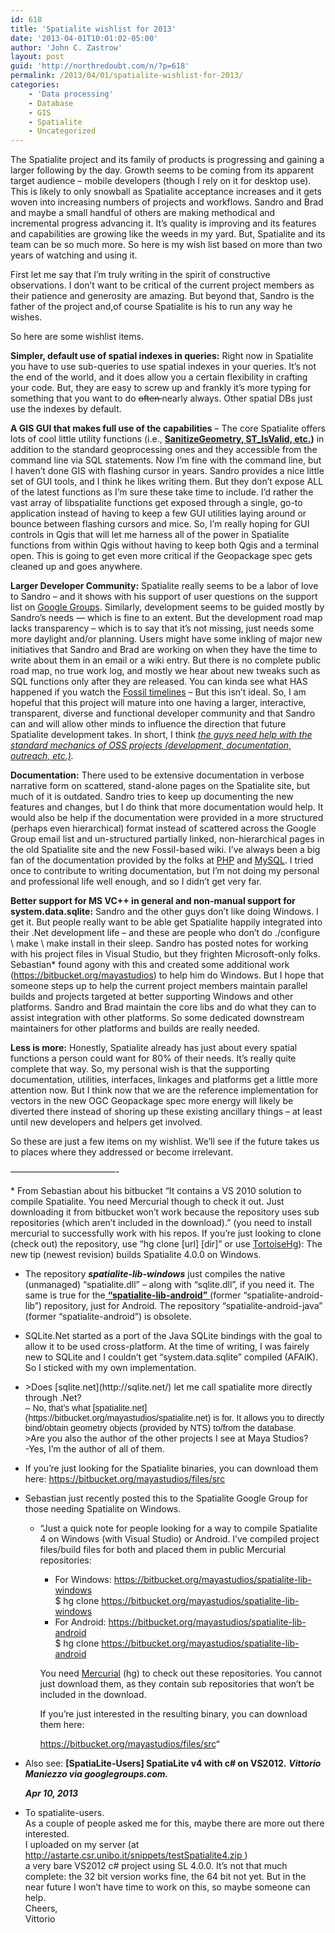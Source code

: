 ```yaml
---
id: 618
title: 'Spatialite wishlist for 2013'
date: '2013-04-01T10:01:02-05:00'
author: 'John C. Zastrow'
layout: post
guid: 'http://northredoubt.com/n/?p=618'
permalink: /2013/04/01/spatialite-wishlist-for-2013/
categories:
    - 'Data processing'
    - Database
    - GIS
    - Spatialite
    - Uncategorized
---
```


The Spatialite project and its family of products is progressing and gaining a larger following by the day. Growth seems to be coming from its apparent target audience – mobile developers (though I rely on it for desktop use). This is likely to only snowball as Spatialite acceptance increases and it gets woven into increasing numbers of projects and workflows. Sandro and Brad and maybe a small handful of others are making methodical and incremental progress advancing it. It’s quality is improving and its features and capabilities are growing like the weeds in my yard. But, Spatialite and its team can be so much more. So here is my wish list based on more than two years of watching and using it.

First let me say that I’m truly writing in the spirit of constructive observations. I don’t want to be critical of the current project members as their patience and generosity are amazing. But beyond that, Sandro is the father of the project and,of course Spatialite is his to run any way he wishes.

So here are some wishlist items.

**Simpler, default use of spatial indexes in queries:** Right now in Spatialite you have to use sub-queries to use spatial indexes in your queries. It’s not the end of the world, and it does allow you a certain flexibility in crafting your code. But, they are easy to screw up and frankly it’s more typing for something that you want to do <del>often </del>nearly always. Other spatial DBs just use the indexes by default.

**A GIS GUI that makes full use of the capabilities** – The core Spatialite offers lots of cool little utility functions (i.e., **[SanitizeGeometry, ST\_IsValid, etc.](http://www.gaia-gis.it/gaia-sins/spatialite-sql-4.0.0.html#p10))**  in addition to the standard geoprocessing ones and they accessible from the command line via SQL statements. Now I’m fine with the command line, but I haven’t done GIS with flashing cursor in years. Sandro provides a nice little set of GUI tools, and I think he likes writing them. But they don’t expose ALL of the latest functions as I’m sure these take time to include. I’d rather the vast array of libspatialite functions get exposed through a single, go-to application instead of having to keep a few GUI utilities laying around or bounce between flashing cursors and mice. So, I’m really hoping for GUI controls in Qgis that will let me harness all of the power in Spatialite functions from within Qgis without having to keep both Qgis and a terminal open. This is going to get even more critical if the Geopackage spec gets cleaned up and goes anywhere.

**Larger Developer Community:** Spatialite really seems to be a labor of love to Sandro – and it shows with his support of user questions on the support list on [Google Groups](https://groups.google.com/forum/?fromgroups#!forum/spatialite-users). Similarly, development seems to be guided mostly by Sandro’s needs — which is fine to an extent. But the development road map lacks transparency – which is to say that it’s not missing, just needs some more daylight and/or planning. Users might have some inkling of major new initiatives that Sandro and Brad are working on when they have the time to write about them in an email or a wiki entry. But there is no complete public road map, no true work log, and mostly we hear about new tweaks such as SQL functions only after they are released. You can kinda see what HAS happened if you watch the [Fossil timelines](https://www.gaia-gis.it/fossil/libspatialite/timeline) – But this isn’t ideal. So, I am hopeful that this project will mature into one having a larger, interactive, transparent, diverse and functional developer community and that Sandro can and will allow other minds to influence the direction that future Spatialite development takes. In short, I think *<span style="text-decoration: underline;">the guys need help with the standard mechanics of OSS projects (development, documentation, outreach, etc.)</span>.*

**Documentation:** There used to be extensive documentation in verbose narrative form on scattered, stand-alone pages on the Spatialite site, but much of it is outdated. Sandro tries to keep up documenting the new features and changes, but I do think that more documentation would help. It would also be help if the documentation were provided in a more structured (perhaps even hierarchical) format instead of scattered across the Google Group email list and un-structured partially linked, non-hierarchical pages in the old Spatialite site and the new Fossil-based wiki. I’ve always been a big fan of the documentation provided by the folks at [PHP](http://php.net/manual/en/function.exif-imagetype.php) and [MySQL](http://dev.mysql.com/doc/refman/5.5/en/control-flow-functions.html). I tried once to contribute to writing documentation, but I’m not doing my personal and professional life well enough, and so I didn’t get very far.

**Better support for MS VC++ in general and non-manual support for system.data.sqlite:** Sandro and the other guys don’t like doing Windows. I get it. But people really want to be able get Spatialite happily integrated into their .Net development life – and these are people who don’t do ./configure \\ make \\ make install in their sleep. Sandro has posted notes for working with his project files in Visual Studio, but they frighten Microsoft-only folks. Sebastian\* found agony with this and created some additional work (<https://bitbucket.org/mayastudios>) to help him do Windows. But I hope that someone steps up to help the current project members maintain parallel builds and projects targeted at better supporting Windows and other platforms. Sandro and Brad maintain the core libs and do what they can to assist integration with other platforms. So some dedicated downstream maintainers for other platforms and builds are really needed.

**Less is more:** Honestly, Spatialite already has just about every spatial functions a person could want for 80% of their needs. It’s really quite complete that way. So, my personal wish is that the supporting documentation, utilities, interfaces, linkages and platforms get a little more attention now. But I think now that we are the reference implementation for vectors in the new OGC Geopackage spec more energy will likely be diverted there instead of shoring up these existing ancillary things – at least until new developers and helpers get involved.

So these are just a few items on my wishlist. We’ll see if the future takes us to places where they addressed or become irrelevant.

————————————-

\* From Sebastian about his bitbucket “It contains a VS 2010 solution to compile Spatialite. You need Mercurial though to check it out. Just downloading it from bitbucket won’t work because the repository uses sub repositories (which aren’t included in the download).” (you need to install mercurial to successfully work with his repos. If you’re just looking to clone (check out) the repository, use “hg clone \[url\] \[dir\]” or use [TortoiseHg](http://tortoisehg.bitbucket.org/)): The new tip (newest revision) builds Spatialite 4.0.0 on Windows.

- The repository ***spatialite-lib-windows*** just compiles the native (unmanaged) “spatialite.dll” – along with “sqlite.dll”, if you need it. The same is true for the<span style="text-decoration: underline;"> **“spatialite-lib-android”** </span>(former “spatialite-android-lib”) repository, just for Android. The repository “spatialite-android-java” (former “spatialite-android”) is obsolete.
- SQLite.Net started as a port of the Java SQLite bindings with the goal to allow it to be used cross-platform. At the time of writing, I was fairely new to SQLite and I couldn’t get “system.data.sqlite” compiled (AFAIK). So I sticked with my own implementation.
- <div><div>&gt;Does [sqlite.net](http://sqlite.net/) let me call spatialite more directly through .Net?</div><div><span style="font-family: arial, sans-serif;"> – No, that’s what [spatialite.net](https://bitbucket.org/mayastudios/spatialite.net) is for. It allows you to directly bind/obtain geometry objects (provided by NTS) to/from the database.</span></div></div><div><div><span style="font-family: arial, sans-serif;">&gt;</span>Are you also the author of the other projects I see at Maya Studios?</div></div><div> -Yes, I’m the author of all of them.</div>
- If you’re just looking for the Spatialite binaries, you can download them here: [https://bitbucket.org/<wbr></wbr>mayastudios/files/src](https://bitbucket.org/mayastudios/files/src)
- Sebastian just recently posted this to the Spatialite Google Group for those needing Spatialite on Windows. 
    - “Just a quick note for people looking for a way to compile Spatialite 4 on Windows (with Visual Studio) or Android. I’ve compiled project files/build files for both and placed them in public Mercurial repositories: 
        - For Windows: [https://bitbucket.org/<wbr></wbr>mayastudios/spatialite-lib-<wbr></wbr>windows](https://bitbucket.org/mayastudios/spatialite-lib-windows)  
            $ hg clone [https://bitbucket.org/<wbr></wbr>mayastudios/spatialite-lib-<wbr></wbr>windows](https://bitbucket.org/mayastudios/spatialite-lib-windows)
        - For Android: [https://bitbucket.org/<wbr></wbr>mayastudios/spatialite-lib-<wbr></wbr>android](https://bitbucket.org/mayastudios/spatialite-lib-android)  
            $ hg clone [https://bitbucket.org/<wbr></wbr>mayastudios/spatialite-lib-<wbr></wbr>android](https://bitbucket.org/mayastudios/spatialite-lib-android)
        
        You need [Mercurial](http://mercurial.selenic.com/) (hg) to check out these repositories. You cannot just download them, as they contain sub repositories that won’t be included in the download.
        
        If you’re just interested in the resulting binary, you can download them here:
        
        [https://bitbucket.org/<wbr></wbr>mayastudios/files/src](https://bitbucket.org/mayastudios/files/src)“
- Also see: **\[SpatiaLite-Users\] SpatiaLite v4 with c# on VS2012.** ***Vittorio Maniezzo via googlegroups.com.***
    
    ***Apr 10, 2013***
- To spatialite-users.  
    As a couple of people asked me for this, maybe there are more out there interested.  
    I uploaded on my server (at [http://astarte.csr.unibo.it/snippets/testSpatialite4.zip ](http://astarte.csr.unibo.it/snippets/testSpatialite4.zip))  
    a very bare VS2012 c# project using SL 4.0.0. It’s not that much complete: the 32 bit version works fine, the 64 bit not yet. But in the near future I won’t have time to work on this, so maybe someone can help.  
    Cheers,  
    Vittorio